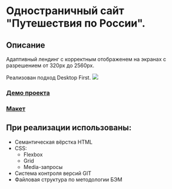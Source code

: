 # Одностраничный сайт "Путешествия по России".

## Описание

Адаптивный лендинг с корректным отображенем на экранах с разрешением от 320px до 2560px.

Реализован подход Desktop First.
![](./public/russian_travel_demo.gif)

### [Демо проекта](https://vovitolog.github.io/russian-travel/)
### [Макет](https://www.figma.com/file/5S2WSbEFL6awjVWJ0NWL8Q/Sprint-3_-Russia-_-desktop-mobile?node-id=28503%3A0)

## При реализации использованы:

* Семантическая вёрстка HTML
* CSS:
  * Flexbox
  * Grid
  * Media-запросы
* Система контроля версий GIT
* Файловая структура по методологии БЭМ
